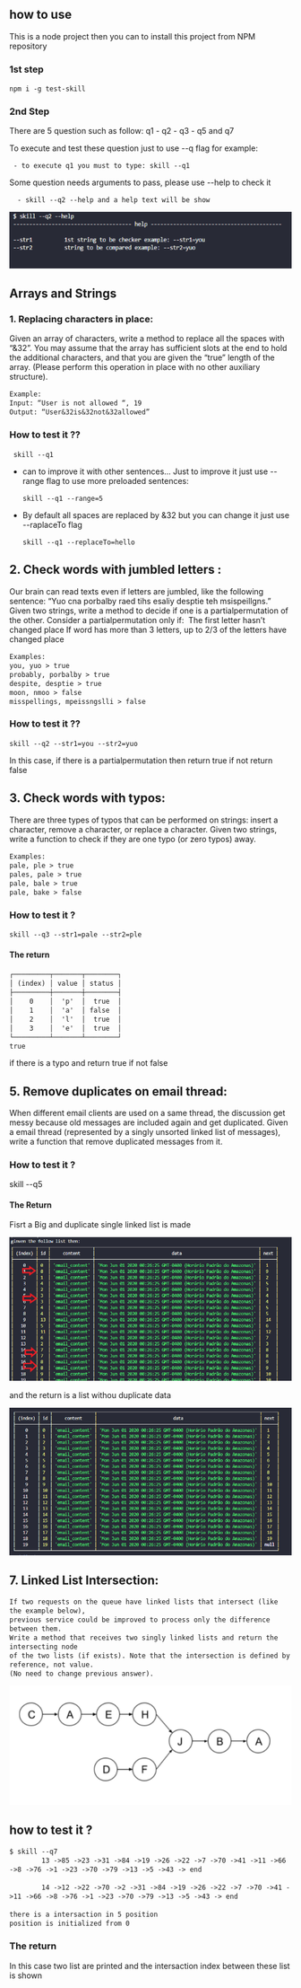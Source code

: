 ## how to use

This is a node project then you can to install this project from NPM repository

### 1st step
    npm i -g test-skill

### 2nd Step

There are 5 question such as follow: 
    q1 - q2 - q3 - q5 and q7

To execute and test these question just to use --q flag for example:
 
     - to execute q1 you must to type: skill --q1

Some question needs arguments to pass, please use --help to check it
      
      - skill --q2 --help and a help text will be show

![instruction](doc/fig2.PNG)

## Arrays and Strings
### 1. Replacing characters in place:

Given an array of characters, write a method to replace all the spaces with “&32”.
You may assume that the array has sufficient slots at the end to hold the additional
characters, and that you are given the “true” length of the array. (Please perform this
operation in place with no other auxiliary structure).


    Example:
    Input: “User is not allowed “, 19
    Output: “User&32is&32not&32allowed”

### How to test it ??
     skill --q1

* can to improve it with other sentences... Just to improve it just use --range flag to use more preloaded sentences:

      skill --q1 --range=5  

* By default all spaces are replaced by &32 but you can change it just use --raplaceTo flag

      skill --q1 --replaceTo=hello

## 2. Check words with jumbled letters :


Our brain can read texts even if letters are jumbled, like the following sentence: “Yuo
cna porbalby raed tihs esaliy desptie teh msispeillgns.” Given two strings, write a
method to decide if one is a partial­permutation of the other. Consider a
partial­permutation only if:
­ The first letter hasn’t changed place
 If word has more than 3 letters, up to 2/3 of the letters have changed place

    Examples:
    you, yuo ­> true
    probably, porbalby ­> true
    despite, desptie ­> true
    moon, nmoo ­> false
    misspellings, mpeissngslli ­> false

### How to test it ??

    skill --q2 --str1=you --str2=yuo

In this case, if there is a partial­permutation then return true if not return false


## 3. Check words with typos:

There are three types of typos that can be performed on strings: insert a character,
remove a character, or replace a character. Given two strings, write a function to
check if they are one typo (or zero typos) away.

    Examples:
    pale, ple ­> true
    pales, pale ­> true
    pale, bale ­> true
    pale, bake ­> false

### How to test it ?

    skill --q3 --str1=pale --str2=ple

#### The return
    ┌─────────┬───────┬────────┐
    │ (index) │ value │ status │
    ├─────────┼───────┼────────┤
    │    0    │  'p'  │  true  │
    │    1    │  'a'  │ false  │
    │    2    │  'l'  │  true  │
    │    3    │  'e'  │  true  │
    └─────────┴───────┴────────┘
    true

 if there is a typo and return true if not false

 ## 5. Remove duplicates on email thread:

When different email clients are used on a same thread, the discussion get messy
because old messages are included again and get duplicated. Given a email thread
(represented by a singly unsorted linked list of messages), write a function that
remove duplicated messages from it.

### How to test it ?

   skill --q5

#### The Return

Fisrt a Big and duplicate single linked list is made 

![instruction](doc/fig3.png)

and the return is a list withou duplicate data

![instruction](doc/fig4.PNG)


    

## 7. Linked List Intersection:
   
    If two requests on the queue have linked lists that intersect (like the example below),
    previous service could be improved to process only the difference between them.
    Write a method that receives two singly linked lists and return the intersecting node
    of the two lists (if exists). Note that the intersection is defined by reference, not value.
    (No need to change previous answer).

![exampl2](doc/fig1.PNG)

## how to test it ?

    $ skill --q7
            13 ->85 ->23 ->31 ->84 ->19 ->26 ->22 ->7 ->70 ->41 ->11 ->66 ->8 ->76 ->1 ->23 ->70 ->79 ->13 ->5 ->43 -> end

            14 ->12 ->22 ->70 ->2 ->31 ->84 ->19 ->26 ->22 ->7 ->70 ->41 ->11 ->66 ->8 ->76 ->1 ->23 ->70 ->79 ->13 ->5 ->43 -> end

    there is a intersaction in 5 position
    position is initialized from 0

### The return
In this case two list are printed and the intersaction index between these list is shown